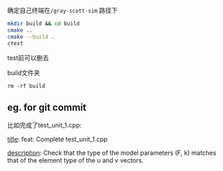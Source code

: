 

确定自己终端在`/gray-scott-sim` 路径下

```bash
mkdir build && cd build
cmake ..
cmake --build .
ctest
```



test前可以删去

build文件夹

```shell
rm -rf build
```

## eg. for git commit

比如完成了test_unit_1.cpp: 

<u>title</u>: feat: Complete test_unit_1.cpp 

<u>description</u>:  Check that the type of the model parameters (F, k) matches that of the element type of the u and v vectors.

